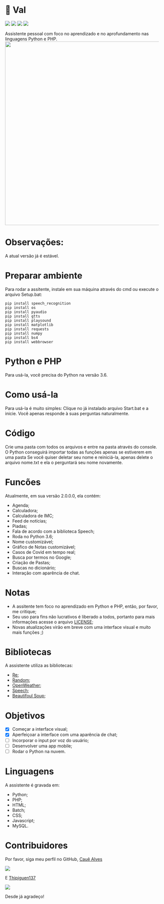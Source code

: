 # 🤖 Val
![](https://img.shields.io/github/license/Val-Assistant/Val-Core)
![](https://img.shields.io/github/contributors/Val-Assistant/Val-Core)
![](https://img.shields.io/github/languages/top/Val-Assistant/Val-Core)
![](https://img.shields.io/github/repo-size/Val-Assistant/Val-Core)

Assistente pessoal com foco no aprendizado e no aprofundamento nas linguagens Python e PHP.
<img class = "img" src="https://github.com/caue-alves/Val-Assistente-Pessoal/blob/master/Front-End/pic/20200805_142610.jpg?raw=true" height=600px width=600px>

# Observações:
A atual versão já é estável.

# Preparar ambiente
Para rodar a assitente, instale em sua máquina através do cmd ou execute o arquivo Setup.bat:
```
pip install speech_recognition
pip install os
pip install pyaudio
pip install gtts
pip install playsound
pip install matplotlib
pip install requests
pip install numpy
pip install bs4
pip install webbrowser
```
# Python e PHP
Para usá-la, você precisa do Python na versão 3.6.

# Como usá-la
Para usá-la é muito simples: Clique no já instalado arquivo Start.bat e a inicie. Você apenas responde à suas perguntas naturalmente.

# Código
Crie uma pasta com todos os arquivos e entre na pasta através do console. O Python conseguirá importar todas as funções apenas se estiverem em uma pasta
Se você quiser deletar seu nome e reiniciá-la, apenas delete o arquivo nome.txt e ela o perguntará seu nome novamente.

# Funcões
Atualmente, em sua versão 2.0.0.0, ela contém:
- Agenda;
- Calculadora;
- Calculadora de IMC;
- Feed de notícias;
- Piadas;
- Fala de acordo com a biblioteca Speech;
- Roda no Python 3.6;
- Nome customizável; 
- Gráfico de Notas customizável;
- Casos de Covid em tempo real;
- Busca por termos no Google;
- Criação de Pastas;
- Buscas no dicionário;
- Interação com aparência de chat.

# Notas
- A assitente tem foco no aprendizado em Python e PHP, então, por favor, me critique;
- Seu uso para fins não lucrativos é liberado a todos, portanto para mais informações acesse o arquivo [LICENSE](https://github.com/caue-alves/Assitente-Pessoal/blob/master/LICENSE.md);
- Novas atualizações virão em breve com uma interface visual e muito mais funções ;)

# Bibliotecas
A assistente utiliza as bibliotecas:
- [Re](https://docs.python.org/3.6/library/re.html);
- [Random](https://docs.python.org/3.6/library/random.html?highlight=random#module-random);
- [OpenWeather](https://openweathermap.org/guide);
- [Speech](https://github.com/Uberi/speech_recognition/tree/master/examples);
- [Beautifoul Soup](https://www.crummy.com/software/BeautifulSoup/bs4/doc/);

# Objetivos
- [x] Começar a interface visual;
- [x] Aperfeiçoar a interface com uma aparência de chat;
- [ ] Incorporar o input por voz do usuário;
- [ ] Desenvolver uma app mobile;
- [ ] Rodar o Python na nuvem.

# Linguagens
A assistente é gravada em:
- Python;
- PHP;
- HTML;
- Batch;
- CSS;
- Javascript;
- MySQL.

# Contribuidores
Por favor, siga meu perfil no GitHub, [Cauê Alves](https://github.com/caue-alves)

![](https://img.shields.io/github/followers/Caue-Alves?style=social)

E [Thipiguen137](https://github.com/Thipiguen137)

![](https://img.shields.io/github/followers/Thipiguen137?style=social)

Desde já agradeço!
